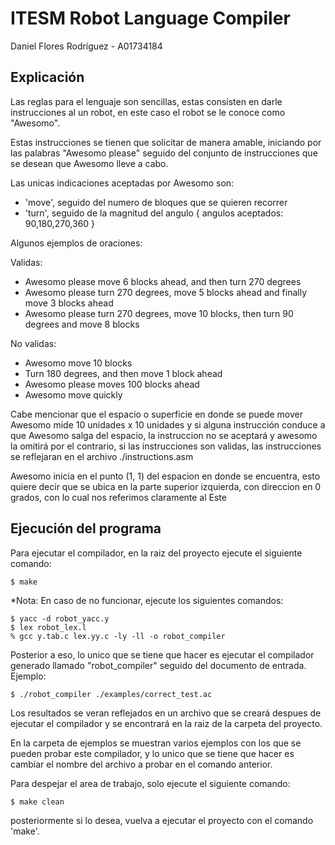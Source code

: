 # ITESM Robot Language Compiler
Daniel Flores Rodríguez - A01734184

## Explicación

Las reglas para el lenguaje son sencillas, estas consisten en darle instrucciones al un robot,  en este caso el robot se le conoce como "Awesomo".

Estas instrucciones se tienen que solicitar de manera amable, iniciando por las palabras "Awesomo please" seguido del conjunto de instrucciones que se desean que Awesomo lleve a cabo.

Las unicas indicaciones aceptadas por Awesomo son:

- 'move', seguido del numero de bloques que se quieren recorrer
- 'turn', seguido de la magnitud del angulo { angulos aceptados: 90,180,270,360 }

Algunos ejemplos de oraciones:

Validas:
- Awesomo please move 6 blocks ahead, and then turn 270 degrees
- Awesomo please turn 270 degrees, move 5 blocks ahead and finally move 3 blocks ahead
- Awesomo please turn 270 degrees, move 10 blocks, then turn 90 degrees and move 8 blocks


No validas:

- Awesomo move 10 blocks
- Turn 180 degrees, and then move 1 block ahead
- Awesomo please moves 100 blocks ahead
- Awesomo move quickly

Cabe mencionar que el espacio o superficie en donde se puede mover Awesomo mide 10 unidades x 10 unidades y si alguna instrucción conduce a que Awesomo salga del espacio, la instruccion no se aceptará y awesomo la omitirá por el contrario, si las instrucciones son validas, las instrucciones se reflejaran en el archivo ./instructions.asm 

Awesomo inicia en el punto (1, 1) del espacion en donde se encuentra, esto quiere decir que se ubica en la parte superior izquierda, con direccion en 0 grados, con lo cual nos referimos claramente al Este
 
 ## Ejecución del programa

 Para ejecutar el compilador, en la raiz del proyecto ejecute el siguiente comando:
````
$ make
````
*Nota: En caso de no funcionar, ejecute los siguientes comandos:

````
$ yacc -d robot_yacc.y
$ lex robot_lex.l
% gcc y.tab.c lex.yy.c -ly -ll -o robot_compiler
````

Posterior a eso, lo unico que se tiene que hacer es ejecutar el compilador generado llamado "robot_compiler" seguido del documento de entrada. Ejemplo:
````
$ ./robot_compiler ./examples/correct_test.ac
````

Los resultados se veran reflejados en un archivo que se creará despues de ejecutar el compilador y se encontrará en la raiz de la carpeta del proyecto.


En la carpeta de ejemplos se muestran varios ejemplos con los que se pueden probar este compilador, y lo unico que se tiene que hacer es cambiar el nombre del archivo a probar en el comando anterior.

Para despejar el area de trabajo, solo ejecute el siguiente comando:
````
$ make clean
````

posteriormente si lo desea, vuelva a ejecutar el proyecto con el comando 'make'.